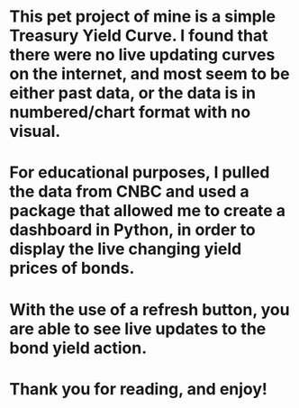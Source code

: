 # This pet project of mine is a simple Treasury Yield Curve. I found that there were no live updating curves on the internet, and most seem to be either past data, or the data is in numbered/chart format with no visual. 
# For educational purposes, I pulled the data from CNBC and used a package that allowed me to create a dashboard in Python, in order to display the live changing yield prices of bonds. 
# With the use of a refresh button, you are able to see live updates to the bond yield action.
# Thank you for reading, and enjoy!
